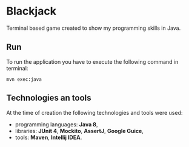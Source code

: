 # Blackjack

Terminal based game created to show my programming skills in Java.

## Run
To run the application you have to execute the following command in terminal:
```
mvn exec:java
```

## Technologies an tools
At the time of creation the following technologies and tools were used:

* programming languages: **Java 8**,
* libraries: **JUnit 4**, **Mockito**, **AssertJ**, **Google Guice**,
* tools: **Maven**, **Intellij IDEA**.
